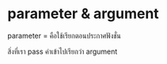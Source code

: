 # parameter & argument

parameter = คือใช้เรียกตอนประกาศฟังชั่น

สิ่งที่เรา pass ค่าเข้าไปเรียกว่า argument
